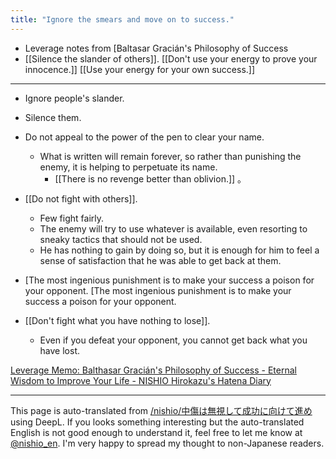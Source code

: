 ```yaml
---
title: "Ignore the smears and move on to success."
---
```


- Leverage notes from [Baltasar Gracián's Philosophy of Success
- [[Silence the slander of others]]. [[Don't use your energy to prove your innocence.]] [[Use your energy for your own success.]]

---
- Ignore people's slander.
- Silence them.
- Do not appeal to the power of the pen to clear your name.
    - What is written will remain forever, so rather than punishing the enemy, it is helping to perpetuate its name.
        - [[There is no revenge better than oblivion.]] 。

- [[Do not fight with others]].
    - Few fight fairly.
    - The enemy will try to use whatever is available, even resorting to sneaky tactics that should not be used.
    - He has nothing to gain by doing so, but it is enough for him to feel a sense of satisfaction that he was able to get back at them.

- [The most ingenious punishment is to make your success a poison for your opponent. [The most ingenious punishment is to make your success a poison for your opponent.

- [[Don't fight what you have nothing to lose]].
    - Even if you defeat your opponent, you cannot get back what you have lost.

[Leverage Memo: Balthasar Gracián's Philosophy of Success - Eternal Wisdom to Improve Your Life - NISHIO Hirokazu's Hatena Diary](http://d.hatena.ne.jp/nishiohirokazu/20100518/1274203895)

---
This page is auto-translated from [/nishio/中傷は無視して成功に向けて進め](https://scrapbox.io/nishio/中傷は無視して成功に向けて進め) using DeepL. If you looks something interesting but the auto-translated English is not good enough to understand it, feel free to let me know at [@nishio_en](https://twitter.com/nishio_en). I'm very happy to spread my thought to non-Japanese readers.